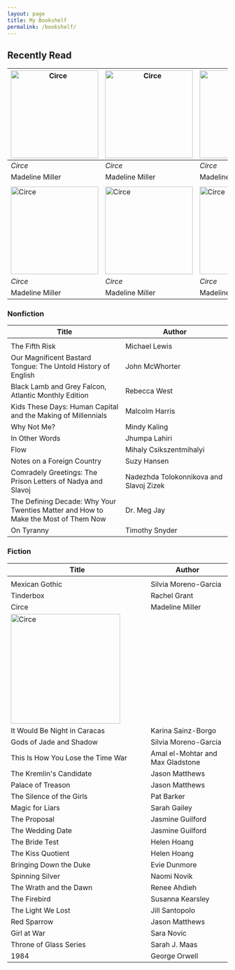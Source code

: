 ```yaml
---
layout: page
title: My Bookshelf
permalink: /bookshelf/
---
```


## Recently Read

| <img src="https://rachelabrasier.github.io/images/circecover.png" alt="Circe" width=200/> | <img src="https://rachelabrasier.github.io/images/circecover.png" alt="Circe" width=200/> | <img src="https://rachelabrasier.github.io/images/circecover.png" alt="Circe" width=200/> |
| --- | --- | --- |
| *Circe* | *Circe* | *Circe* |
| Madeline Miller | Madeline Miller | Madeline Miller |
| | | |
| <img src="https://rachelabrasier.github.io/images/circecover.png" alt="Circe" width=200/> | <img src="https://rachelabrasier.github.io/images/circecover.png" alt="Circe" width=200/> | <img src="https://rachelabrasier.github.io/images/circecover.png" alt="Circe" width=200/> |
| *Circe* | *Circe* | *Circe* |
| Madeline Miller | Madeline Miller | Madeline Miller |

### Nonfiction

| Title | Author |
| --- | --- |
| <img width=500/> | <img width=500/> |
| The Fifth Risk | Michael Lewis |
| Our Magnificent Bastard Tongue: The Untold History of English | John McWhorter |
| Black Lamb and Grey Falcon, Atlantic Monthly Edition | Rebecca West |
| Kids These Days: Human Capital and the Making of Millennials | Malcolm Harris |
| Why Not Me? | Mindy Kaling |
| In Other Words | Jhumpa Lahiri |
| Flow | Mihaly Csikszentmihalyi |
| Notes on a Foreign Country | Suzy Hansen |
| Comradely Greetings: The Prison Letters of Nadya and Slavoj | Nadezhda Tolokonnikova and Slavoj Zizek |
| The Defining Decade: Why Your Twenties Matter and How to Make the Most of Them Now | Dr. Meg Jay |
| On Tyranny | Timothy Snyder |

### Fiction

| Title | Author |
| --- | --- |
| <img width=500/> | <img width=500/> |
| Mexican Gothic | Silvia Moreno-Garcia |
| Tinderbox | Rachel Grant |
| Circe | Madeline Miller |
| <img src="https://rachelabrasier.github.io/images/circecover.png" alt="Circe" width=250/> |
| It Would Be Night in Caracas | Karina Sainz-Borgo |
| Gods of Jade and Shadow | Silvia Moreno-Garcia |
| This Is How You Lose the Time War | Amal el-Mohtar and Max Gladstone |
| The Kremlin's Candidate | Jason Matthews |
| Palace of Treason | Jason Matthews |
| The Silence of the Girls | Pat Barker |
| Magic for Liars | Sarah Gailey |
| The Proposal | Jasmine Guilford |
| The Wedding Date | Jasmine Guilford |
| The Bride Test | Helen Hoang |
| The Kiss Quotient | Helen Hoang |
| Bringing Down the Duke | Evie Dunmore |
| Spinning Silver | Naomi Novik |
| The Wrath and the Dawn | Renee Ahdieh |
| The Firebird | Susanna Kearsley |
| The Light We Lost | Jill Santopolo |
| Red Sparrow | Jason Matthews |
| Girl at War | Sara Novic |
| Throne of Glass Series | Sarah J. Maas |
| 1984 | George Orwell |

[circecover]: https://rachelabrasier.github.io/images/circecover.png "Circe Cover"




